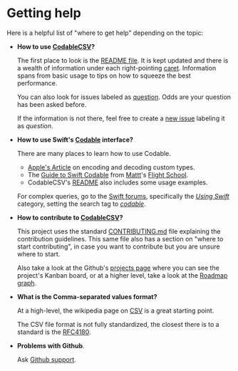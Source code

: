 # Getting help

Here is a helpful list of "where to get help" depending on the topic:

-   **How to use [CodableCSV](https://www.github.com/dehesa/CodableCSV)?**

    The first place to look is the [README file](https://github.com/dehesa/CodableCSV/blob/master/README.md). It is kept updated and there is a wealth of information under each right-pointing [caret](https://en.wikipedia.org/wiki/Caret). Information spans from basic usage to tips on how to squeeze the best performance.

    You can also look for issues labeled as [question](https://github.com/dehesa/CodableCSV/issues?q=is%3Aissue+label%3Aquestion+). Odds are your question has been asked before.

    If the information is not there, feel free to create a [new issue](https://github.com/dehesa/CodableCSV/issues/new) labeling it as _question_.

-   **How to use Swift's [Codable](https://developer.apple.com/documentation/swift/codable) interface?**

    There are many places to learn how to use Codable.

    -   [Apple's Article](https://developer.apple.com/documentation/foundation/archives_and_serialization/encoding_and_decoding_custom_types) on encoding and decoding custom types.
    -   The [Guide to Swift Codable](https://flight.school/books/codable) from [Mattt](https://twitter.com/mattt)'s [Flight School](https://flight.school).
    -   CodableCSV's [README](https://github.com/dehesa/CodableCSV/blob/master/README.md) also includes some usage examples.

    For complex queries, go to the [Swift forums](https://forums.swift.org), specifically the [_Using Swift_](https://forums.swift.org/c/swift-users/15) category, setting the search tag to [_codable_](https://forums.swift.org/tags/c/swift-users/15/codable).

-   **How to contribute to [CodableCSV](https://www.github.com/dehesa/CodableCSV)?**

    This project uses the standard [CONTRIBUTING.md](docs/CONTRIBUTING.md) file explaining the contribution guidelines. This same file also has a section on "where to start contributing", in case you want to contribute but you are unsure where to start.

    Also take a look at the Github's [projects page](https://github.com/dehesa/CodableCSV/projects) where you can see the project's Kanban board, or at a higher level, take a look at the [Roadmap graph](docs/Assets/Roadmap.svg).

-   **What is the Comma-separated values format?**

    At a high-level, the wikipedia page on [CSV](https://en.wikipedia.org/wiki/Comma-separated_values) is a great starting point.

    The CSV file format is not fully standardized, the closest there is to a standard is the [RFC4180](https://www.ietf.org/rfc/rfc4180.txt).

-   **Problems with Github**.

    Ask [Github support](https://support.github.com).

